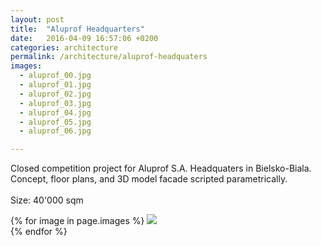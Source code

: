```yaml
---
layout: post
title:  "Aluprof Headquarters"
date:   2016-04-09 16:57:06 +0200
categories: architecture
permalink: /architecture/aluprof-headquaters
images:
  - aluprof_00.jpg
  - aluprof_01.jpg
  - aluprof_02.jpg
  - aluprof_03.jpg
  - aluprof_04.jpg
  - aluprof_05.jpg
  - aluprof_06.jpg

---
```

Closed competition project for Aluprof S.A. Headquaters in Bielsko-Biala.<br />
Concept, floor plans, and 3D model facade scripted parametrically.<br />
<br />
Size: 40'000 sqm
<br />

{% for image in page.images %}
  <img rel="nofollow" class="image-full" src="/assets/architecture/aluprof/{{ image }}"/>
  <br />
{% endfor %}
